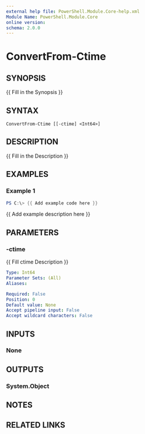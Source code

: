 ```yaml
---
external help file: PowerShell.Module.Core-help.xml
Module Name: PowerShell.Module.Core
online version:
schema: 2.0.0
---
```


# ConvertFrom-Ctime

## SYNOPSIS
{{ Fill in the Synopsis }}

## SYNTAX

```
ConvertFrom-Ctime [[-ctime] <Int64>]
```

## DESCRIPTION
{{ Fill in the Description }}

## EXAMPLES

### Example 1
```powershell
PS C:\> {{ Add example code here }}
```

{{ Add example description here }}

## PARAMETERS

### -ctime
{{ Fill ctime Description }}

```yaml
Type: Int64
Parameter Sets: (All)
Aliases:

Required: False
Position: 0
Default value: None
Accept pipeline input: False
Accept wildcard characters: False
```

## INPUTS

### None

## OUTPUTS

### System.Object
## NOTES

## RELATED LINKS
